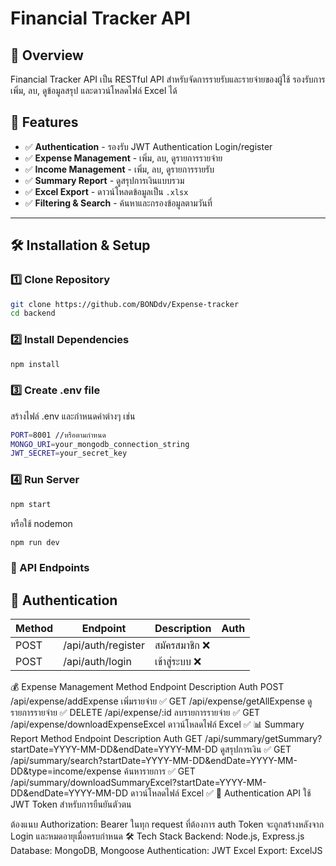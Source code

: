 # Financial Tracker API

## 📌 Overview
Financial Tracker API เป็น RESTful API สำหรับจัดการรายรับและรายจ่ายของผู้ใช้ รองรับการเพิ่ม, ลบ, ดูข้อมูลสรุป และดาวน์โหลดไฟล์ Excel ได้  

## 🚀 Features
- ✅ **Authentication** - รองรับ JWT Authentication Login/register 
- ✅ **Expense Management** - เพิ่ม, ลบ, ดูรายการรายจ่าย  
- ✅ **Income Management** - เพิ่ม, ลบ, ดูรายการรายรับ  
- ✅ **Summary Report** - ดูสรุปการเงินแบบรวม  
- ✅ **Excel Export** - ดาวน์โหลดข้อมูลเป็น `.xlsx`  
- ✅ **Filtering & Search** - ค้นหาและกรองข้อมูลตามวันที่  

---

## 🛠️ Installation & Setup
### 1️⃣ Clone Repository  
```bash
git clone https://github.com/BONDdv/Expense-tracker
cd backend
```
### 2️⃣ Install Dependencies
```bash
npm install
```

### 3️⃣ Create .env file
สร้างไฟล์ .env และกำหนดค่าต่างๆ เช่น
```bash
PORT=8001 //หรือตามกำหนด
MONGO_URI=your_mongodb_connection_string
JWT_SECRET=your_secret_key
```
### 4️⃣ Run Server
```bash
npm start
```
หรือใช้ nodemon
```bash
npm run dev
```

### 🔗 API Endpoints
## 🔑 Authentication
Method | Endpoint | Description | Auth
----- | ----- | ----- | ----- |
POST | /api/auth/register | สมัครสมาชิก	❌
POST | /api/auth/login | เข้าสู่ระบบ	❌

💰 Expense Management
Method	Endpoint	Description	Auth
POST	/api/expense/addExpense	เพิ่มรายจ่าย	✅
GET	/api/expense/getAllExpense	ดูรายการรายจ่าย	✅
DELETE	/api/expense/:id	ลบรายการรายจ่าย	✅
GET	/api/expense/downloadExpenseExcel	ดาวน์โหลดไฟล์ Excel	✅
📊 Summary Report
Method	Endpoint	Description	Auth
GET	/api/summary/getSummary?startDate=YYYY-MM-DD&endDate=YYYY-MM-DD	ดูสรุปการเงิน	✅
GET	/api/summary/search?startDate=YYYY-MM-DD&endDate=YYYY-MM-DD&type=income/expense	ค้นหารายการ	✅
GET	/api/summary/downloadSummaryExcel?startDate=YYYY-MM-DD&endDate=YYYY-MM-DD	ดาวน์โหลดไฟล์ Excel	✅
🔐 Authentication
API ใช้ JWT Token สำหรับการยืนยันตัวตน

ต้องแนบ Authorization: Bearer <token> ในทุก request ที่ต้องการ auth
Token จะถูกสร้างหลังจาก Login และหมดอายุเมื่อครบกำหนด
🛠️ Tech Stack
Backend: Node.js, Express.js
Database: MongoDB, Mongoose
Authentication: JWT
Excel Export: ExcelJS
